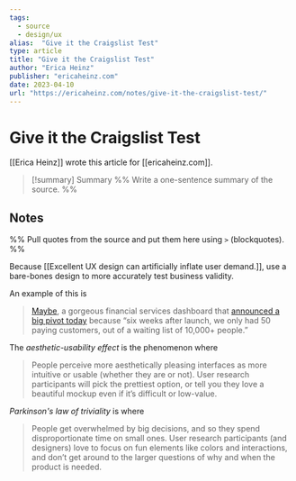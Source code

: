 ```yaml
---
tags:
  - source
  - design/ux
alias:  "Give it the Craigslist Test"
type: article
title: "Give it the Craigslist Test"
author: "Erica Heinz"
publisher: "ericaheinz.com"
date: 2023-04-10
url: "https://ericaheinz.com/notes/give-it-the-craigslist-test/"
---
```

# Give it the Craigslist Test
[[Erica Heinz]] wrote this article for [[ericaheinz.com]].

> [!summary] Summary
> %% Write a one-sentence summary of the source. %%

## Notes
%% Pull quotes from the source and put them here using `>` (blockquotes). %%

Because [[Excellent UX design can artificially inflate user demand.]], use a bare-bones design to more accurately test business validity. 

An example of this is
> [Maybe](https://maybe.co/), a gorgeous financial services dashboard that [announced a big pivot today](https://twitter.com/Shpigford/status/1645422615279050758) because “six weeks after launch, we only had 50 paying customers, out of a waiting list of 10,000+ people.”

The *aesthetic-usability effect* is the phenomenon where 
> People perceive more aesthetically pleasing interfaces as more intuitive or usable (whether they are or not). User research participants will pick the prettiest option, or tell you they love a beautiful mockup even if it’s difficult or low-value.

*Parkinson's law of triviality* is where 
> People get overwhelmed by big decisions, and so they spend disproportionate time on small ones. User research participants (and designers) love to focus on fun elements like colors and interactions, and don’t get around to the larger questions of why and when the product is needed.

